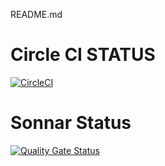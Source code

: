 README.md

# Circle CI STATUS   
[![CircleCI](https://circleci.com/gh/SebastianJordan/ionic-ci-sonnar.svg?style=svg)](https://circleci.com/gh/SebastianJordan/ionic-ci-sonnar)

# Sonnar Status  
 [![Quality Gate Status](https://sonarcloud.io/api/project_badges/measure?project=SebastianJordan_ionic-ci-sonnar&metric=alert_status)](https://sonarcloud.io/dashboard?id=SebastianJordan_ionic-ci-sonnar)